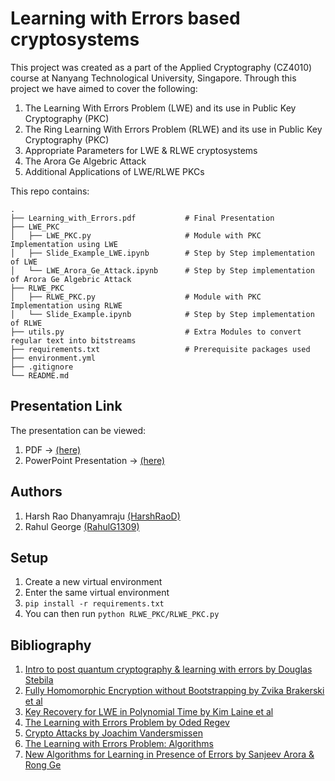 # Learning with Errors based cryptosystems
This project was created as a part of the Applied Cryptography (CZ4010) course at Nanyang Technological University, Singapore. Through this project we have aimed to cover the following:  
1. The Learning With Errors Problem (LWE) and its use in Public Key Cryptography (PKC)
2. The Ring Learning With Errors Problem (RLWE) and its use in Public Key Cryptography (PKC)
3. Appropriate Parameters for LWE & RLWE cryptosystems
4. The Arora Ge Algebric Attack
5. Additional Applications of LWE/RLWE PKCs

This repo contains:
```
.
├── Learning_with_Errors.pdf           # Final Presentation
├── LWE_PKC                 
│   ├── LWE_PKC.py                     # Module with PKC Implementation using LWE
│   ├── Slide_Example_LWE.ipynb        # Step by Step implementation of LWE
│   └── LWE_Arora_Ge_Attack.ipynb      # Step by Step implementation of Arora Ge Algebric Attack
├── RLWE_PKC
│   ├── RLWE_PKC.py                    # Module with PKC Implementation using RLWE
│   └── Slide_Example.ipynb            # Step by Step implementation of RLWE
├── utils.py                           # Extra Modules to convert regular text into bitstreams
├── requirements.txt                   # Prerequisite packages used
├── environment.yml
├── .gitignore
└── README.md
```

## Presentation Link
The presentation can be viewed:   
1. PDF -> [(here)](https://github.com/HarshRaoD/Applied-Cryptography-Project/blob/main/Learning_With_Errors.pdf) 
2. PowerPoint Presentation -> [(here)](https://entuedu-my.sharepoint.com/:p:/g/personal/harshrao001_e_ntu_edu_sg/EXBONLFc4klHqWMUNiM3QMsB7JF96xFM6ahDaq0gO5UxDA?e=XQvLEF)

## Authors
1. Harsh Rao Dhanyamraju [(HarshRaoD)](https://github.com/HarshRaoD)
2. Rahul George [(RahulG1309)](https://github.com/RahulG1309)

## Setup
1. Create a new virtual environment
2. Enter the same virtual environment
3. ```pip install -r requirements.txt```
4. You can then run ```python RLWE_PKC/RLWE_PKC.py```

## Bibliography
1. [Intro to post quantum cryptography & learning with errors by Douglas Stebila](https://summerschool-croatia.cs.ru.nl/2018/slides/Introduction%20to%20post-quantum%20cryptography%20and%20learning%20with%20errors.pdf)
2. [Fully Homomorphic Encryption without Bootstrapping by Zvika Brakerski et al](https://eprint.iacr.org/2011/277.pdf)
3. [Key Recovery for LWE in Polynomial Time by Kim Laine et al](https://www.microsoft.com/en-us/research/wp-content/uploads/2016/02/LWEattackPreprint.pdf)
4. [The Learning with Errors Problem by Oded Regev](https://cims.nyu.edu/~regev/papers/lwesurvey.pdf)
5. [Crypto Attacks by Joachim Vandersmissen](https://github.com/jvdsn/crypto-attacks/blob/master/attacks/lwe/arora_ge.py)
6. [The Learning with Errors Problem: Algorithms](https://people.csail.mit.edu/vinodv/CS294/lecture2.pdf)
7. [New Algorithms for Learning in Presence of Errors by Sanjeev Arora & Rong Ge](https://users.cs.duke.edu/~rongge/LPSN.pdf)
